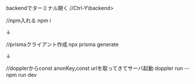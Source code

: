 backendでターミナル開く
//Ctrl-Y\backend>　

//npm入れる
npm i

↓

//prismaクライアント作成
npx prisma generate

↓

//dopplerからconst anonKey,const urlを取ってきてサーバ起動
doppler run -- npm run dev
